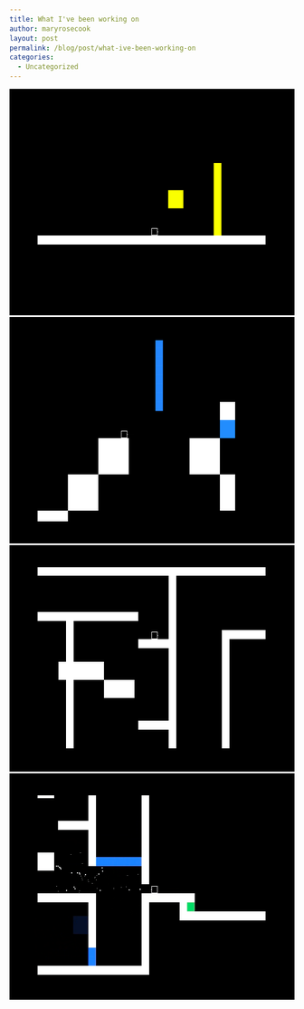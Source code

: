 ```yaml
---
title: What I've been working on
author: maryrosecook
layout: post
permalink: /blog/post/what-ive-been-working-on
categories:
  - Uncategorized
---
```

<img src='/images/game1.png' width="600" height="400" />

<img src='/images/game2.png' width="600" height="400" />

<img src='/images/game3.png' width="600" height="400" />

<img src='/images/game4.png' width="600" height="400" />
